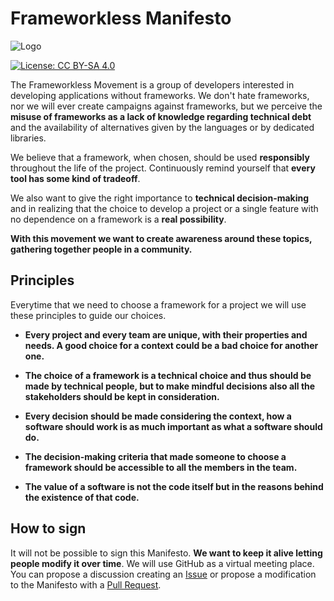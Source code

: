 # Frameworkless Manifesto


![Logo](https://file-aorgnbquet.now.sh)

[![License: CC BY-SA 4.0](https://img.shields.io/badge/License-CC%20BY--SA%204.0-lightgrey.svg)](https://creativecommons.org/licenses/by-sa/4.0/)

The Frameworkless Movement is a group of developers interested in developing applications without frameworks. We don't hate frameworks, nor we will ever create campaigns against frameworks, but we perceive the **misuse of frameworks as a lack of knowledge regarding technical debt** and the availability of alternatives given by the languages or by dedicated libraries.

We believe that a framework, when chosen, should be used **responsibly** throughout the life of the project. Continuously remind yourself that **every tool has some kind of tradeoff**.

We also want to give the right importance to **technical decision-making** and in realizing that the choice to develop a project or a single feature with no dependence on a framework is a **real possibility**.

**With this movement we want to create awareness around these topics, gathering together people in a community.**

## Principles

Everytime that we need to choose a framework for a project we will use these principles to guide our choices.

* **Every project and every team are unique, with their properties and needs. A good choice for a context could be a bad choice for another one.**

* **The choice of a framework is a technical choice and thus should be made by technical people, but to make mindful decisions also all the stakeholders should be kept in consideration.**

* **Every decision should be made considering the context, how a software should work is as much important as what a software should do.**

* **The decision-making criteria that made someone to choose a framework should be accessible to all the members in the team.**

* **The value of a software is not the code itself but in the reasons behind the existence of that code.**

## How to sign

It will not be possible to sign this Manifesto. **We want to keep it alive letting people modify it over time**. We will use GitHub as a virtual meeting place. You can propose a discussion creating an [Issue](https://github.com/frameworkless-movement/manifesto/issues) or propose a modification to the Manifesto with a [Pull Request](https://github.com/frameworkless-movement/manifesto/pulls).